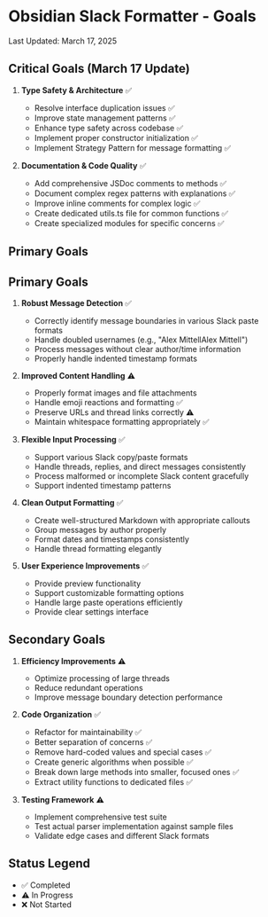 # Obsidian Slack Formatter - Goals
Last Updated: March 17, 2025

## Critical Goals (March 17 Update)

1. **Type Safety & Architecture** ✅
   - Resolve interface duplication issues ✅
   - Improve state management patterns ✅
   - Enhance type safety across codebase ✅
   - Implement proper constructor initialization ✅
   - Implement Strategy Pattern for message formatting ✅

2. **Documentation & Code Quality** ✅
   - Add comprehensive JSDoc comments to methods ✅
   - Document complex regex patterns with explanations ✅
   - Improve inline comments for complex logic ✅
   - Create dedicated utils.ts file for common functions ✅
   - Create specialized modules for specific concerns ✅

## Primary Goals

## Primary Goals

1. **Robust Message Detection** ✅
   - Correctly identify message boundaries in various Slack paste formats
   - Handle doubled usernames (e.g., "Alex MittellAlex Mittell")
   - Process messages without clear author/time information
   - Properly handle indented timestamp formats

2. **Improved Content Handling** ⚠️
   - Properly format images and file attachments
   - Handle emoji reactions and formatting ✅
   - Preserve URLs and thread links correctly ⚠️
   - Maintain whitespace formatting appropriately ✅

3. **Flexible Input Processing** ✅
   - Support various Slack copy/paste formats
   - Handle threads, replies, and direct messages consistently
   - Process malformed or incomplete Slack content gracefully
   - Support indented timestamp patterns

4. **Clean Output Formatting** ✅
   - Create well-structured Markdown with appropriate callouts
   - Group messages by author properly
   - Format dates and timestamps consistently
   - Handle thread formatting elegantly

5. **User Experience Improvements** ✅
   - Provide preview functionality
   - Support customizable formatting options
   - Handle large paste operations efficiently
   - Provide clear settings interface

## Secondary Goals

1. **Efficiency Improvements** ⚠️
   - Optimize processing of large threads
   - Reduce redundant operations
   - Improve message boundary detection performance

2. **Code Organization** ✅
   - Refactor for maintainability ✅
   - Better separation of concerns ✅
   - Remove hard-coded values and special cases ✅
   - Create generic algorithms when possible ✅
   - Break down large methods into smaller, focused ones ✅
   - Extract utility functions to dedicated files ✅

3. **Testing Framework** ⚠️
   - Implement comprehensive test suite
   - Test actual parser implementation against sample files
   - Validate edge cases and different Slack formats

## Status Legend
- ✅ Completed
- ⚠️ In Progress
- ❌ Not Started